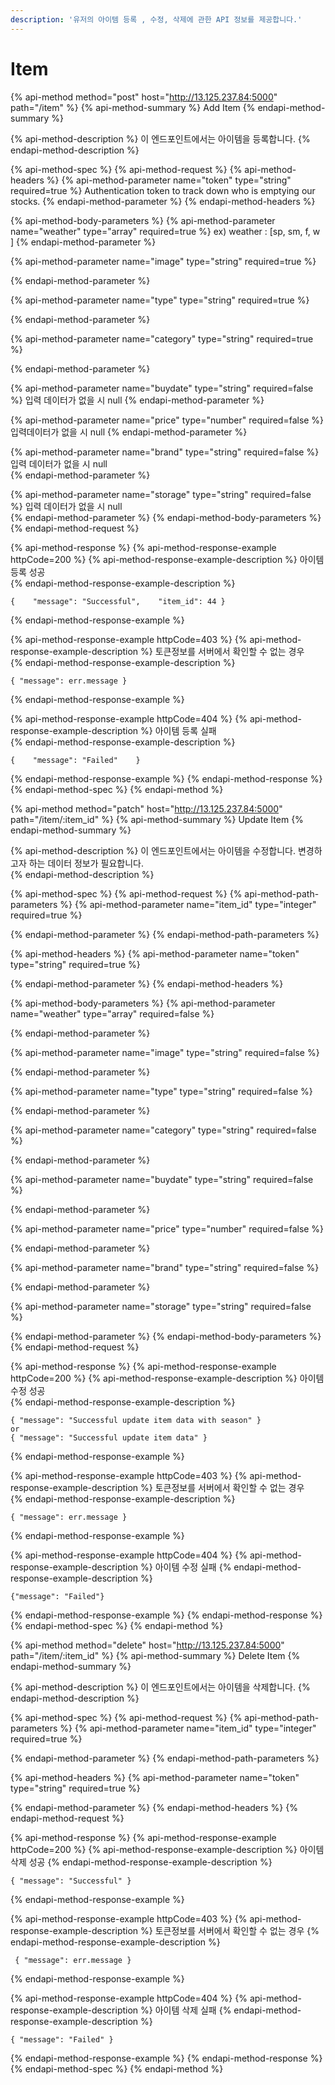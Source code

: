 ```yaml
---
description: '유저의 아이템 등록 , 수정, 삭제에 관한 API 정보를 제공합니다.'
---
```


# Item

{% api-method method="post" host="http://13.125.237.84:5000" path="/item" %}
{% api-method-summary %}
Add Item
{% endapi-method-summary %}

{% api-method-description %}
이 엔드포인트에서는 아이템을 등록합니다. 
{% endapi-method-description %}

{% api-method-spec %}
{% api-method-request %}
{% api-method-headers %}
{% api-method-parameter name="token" type="string" required=true %}
Authentication token to track down who is emptying our stocks.
{% endapi-method-parameter %}
{% endapi-method-headers %}

{% api-method-body-parameters %}
{% api-method-parameter name="weather" type="array" required=true %}
ex\) weather : \[sp, sm, f, w \]
{% endapi-method-parameter %}

{% api-method-parameter name="image" type="string" required=true %}

{% endapi-method-parameter %}

{% api-method-parameter name="type" type="string" required=true %}

{% endapi-method-parameter %}

{% api-method-parameter name="category" type="string" required=true %}

{% endapi-method-parameter %}

{% api-method-parameter name="buydate" type="string" required=false %}
 입력 데이터가 없을 시 null 
{% endapi-method-parameter %}

{% api-method-parameter name="price" type="number" required=false %}
 입력데이터가 없을 시 null 
{% endapi-method-parameter %}

{% api-method-parameter name="brand" type="string" required=false %}
 입력 데이터가 없을 시 null  
{% endapi-method-parameter %}

{% api-method-parameter name="storage" type="string" required=false %}
 입력 데이터가 없을 시 null  
{% endapi-method-parameter %}
{% endapi-method-body-parameters %}
{% endapi-method-request %}

{% api-method-response %}
{% api-method-response-example httpCode=200 %}
{% api-method-response-example-description %}
 아이템 등록 성공   
{% endapi-method-response-example-description %}

```
{    "message": "Successful",    "item_id": 44 }
```
{% endapi-method-response-example %}

{% api-method-response-example httpCode=403 %}
{% api-method-response-example-description %}
 토큰정보를 서버에서 확인할 수 없는 경우   
{% endapi-method-response-example-description %}

```
{ "message": err.message }
```
{% endapi-method-response-example %}

{% api-method-response-example httpCode=404 %}
{% api-method-response-example-description %}
 아이템 등록 실패      
{% endapi-method-response-example-description %}

```
{    "message": "Failed"    }
```
{% endapi-method-response-example %}
{% endapi-method-response %}
{% endapi-method-spec %}
{% endapi-method %}

{% api-method method="patch" host="http://13.125.237.84:5000" path="/item/:item\_id" %}
{% api-method-summary %}
Update Item
{% endapi-method-summary %}

{% api-method-description %}
 이 엔드포인트에서는 아이템을 수정합니다.  변경하고자 하는 데이터 정보가 필요합니다.  
{% endapi-method-description %}

{% api-method-spec %}
{% api-method-request %}
{% api-method-path-parameters %}
{% api-method-parameter name="item\_id" type="integer" required=true %}

{% endapi-method-parameter %}
{% endapi-method-path-parameters %}

{% api-method-headers %}
{% api-method-parameter name="token" type="string" required=true %}

{% endapi-method-parameter %}
{% endapi-method-headers %}

{% api-method-body-parameters %}
{% api-method-parameter name="weather" type="array" required=false %}

{% endapi-method-parameter %}

{% api-method-parameter name="image" type="string" required=false %}

{% endapi-method-parameter %}

{% api-method-parameter name="type" type="string" required=false %}

{% endapi-method-parameter %}

{% api-method-parameter name="category" type="string" required=false %}

{% endapi-method-parameter %}

{% api-method-parameter name="buydate" type="string" required=false %}

{% endapi-method-parameter %}

{% api-method-parameter name="price" type="number" required=false %}

{% endapi-method-parameter %}

{% api-method-parameter name="brand" type="string" required=false %}

{% endapi-method-parameter %}

{% api-method-parameter name="storage" type="string" required=false %}

{% endapi-method-parameter %}
{% endapi-method-body-parameters %}
{% endapi-method-request %}

{% api-method-response %}
{% api-method-response-example httpCode=200 %}
{% api-method-response-example-description %}
 아이템 수정 성공   
{% endapi-method-response-example-description %}

```
{ "message": "Successful update item data with season" }
or
{ "message": "Successful update item data" }
```
{% endapi-method-response-example %}

{% api-method-response-example httpCode=403 %}
{% api-method-response-example-description %}
 토큰정보를 서버에서 확인할 수 없는 경우  
{% endapi-method-response-example-description %}

```
{ "message": err.message }
```
{% endapi-method-response-example %}

{% api-method-response-example httpCode=404 %}
{% api-method-response-example-description %}
 아이템 수정 실패
{% endapi-method-response-example-description %}

```
{"message": "Failed"}
```
{% endapi-method-response-example %}
{% endapi-method-response %}
{% endapi-method-spec %}
{% endapi-method %}

{% api-method method="delete" host="http://13.125.237.84:5000" path="/item/:item\_id" %}
{% api-method-summary %}
Delete Item
{% endapi-method-summary %}

{% api-method-description %}
이 엔드포인트에서는 아이템을 삭제합니다.
{% endapi-method-description %}

{% api-method-spec %}
{% api-method-request %}
{% api-method-path-parameters %}
{% api-method-parameter name="item\_id" type="integer" required=true %}

{% endapi-method-parameter %}
{% endapi-method-path-parameters %}

{% api-method-headers %}
{% api-method-parameter name="token" type="string" required=true %}

{% endapi-method-parameter %}
{% endapi-method-headers %}
{% endapi-method-request %}

{% api-method-response %}
{% api-method-response-example httpCode=200 %}
{% api-method-response-example-description %}
 아이템 삭제 성공
{% endapi-method-response-example-description %}

```
{ "message": "Successful" }
```
{% endapi-method-response-example %}

{% api-method-response-example httpCode=403 %}
{% api-method-response-example-description %}
토큰정보를 서버에서 확인할 수 없는 경우 
{% endapi-method-response-example-description %}

```
 { "message": err.message }
```
{% endapi-method-response-example %}

{% api-method-response-example httpCode=404 %}
{% api-method-response-example-description %}
 아이템 삭제 실패 
{% endapi-method-response-example-description %}

```
{ "message": "Failed" }
```
{% endapi-method-response-example %}
{% endapi-method-response %}
{% endapi-method-spec %}
{% endapi-method %}



